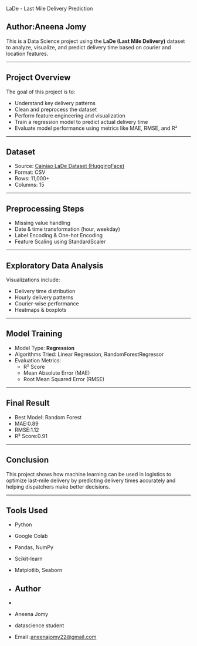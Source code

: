  LaDe - Last Mile Delivery Prediction
 ## Author:Aneena Jomy

This is a Data Science project using the **LaDe (Last Mile Delivery)** dataset to analyze, visualize, and predict delivery time based on courier and location features.

---

##  Project Overview

The goal of this project is to:
- Understand key delivery patterns
- Clean and preprocess the dataset
- Perform feature engineering and visualization
- Train a regression model to predict actual delivery time
- Evaluate model performance using metrics like MAE, RMSE, and R²

---

## Dataset

- Source: [Cainiao LaDe Dataset (HuggingFace)](https://huggingface.co/datasets/Cainiao-AI/LaDe)
- Format: CSV
- Rows: 11,000+
- Columns: 15

---

##  Preprocessing Steps

- Missing value handling
- Date & time transformation (hour, weekday)
- Label Encoding & One-hot Encoding
- Feature Scaling using StandardScaler

---

## Exploratory Data Analysis

Visualizations include:
- Delivery time distribution
- Hourly delivery patterns
- Courier-wise performance
- Heatmaps & boxplots

---

## Model Training

- Model Type: **Regression**
- Algorithms Tried: Linear Regression, RandomForestRegressor
- Evaluation Metrics:
  - R² Score
  - Mean Absolute Error (MAE)
  - Root Mean Squared Error (RMSE)

---

## Final Result

- Best Model: Random Forest
- MAE:0.89
- RMSE:1.12
- R² Score:0.91

---

## Conclusion

This project shows how machine learning can be used in logistics to optimize last-mile delivery by predicting delivery times accurately and helping dispatchers make better decisions.

---

## Tools Used

- Python
- Google Colab
- Pandas, NumPy
- Scikit-learn
- Matplotlib, Seaborn

- ## Author
- 
- Aneena Jomy
- datascience student
- Email :aneenajomy22@gmail.com

